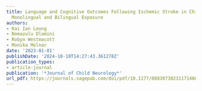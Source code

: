 ```yaml
---
title: Language and Cognitive Outcomes Following Ischemic Stroke in Children With
  Monolingual and Bilingual Exposure
authors:
- Kai Ian Leung
- Nomazulu Dlamini
- Robyn Westmacott
- Monika Molnar
date: '2023-01-01'
publishDate: '2024-10-10T14:27:43.361278Z'
publication_types:
- article-journal
publication: '*Journal of Child Neurology*'
url_pdf: https://journals.sagepub.com/doi/pdf/10.1177/08830738231171466
---
```

